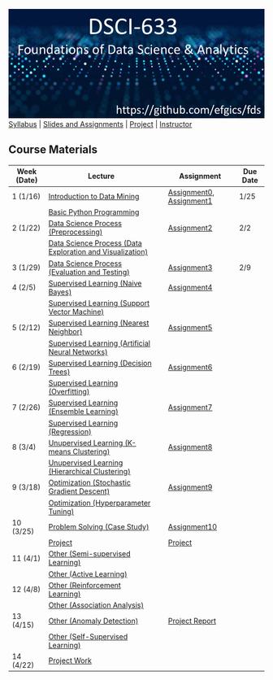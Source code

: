[<img width=900 src="../img/title.png?raw=yes">](../README.md)   
[Syllabus](../README.md) |
[Slides and Assignments](README.md) |
[Project](project.md) |
[Instructor](https://www.rit.edu/directory/efgics-erik-golen) 

## Course Materials

| Week (Date)  | Lecture                                                                                                                                                               || Assignment                                                                                                                                                               | Due Date |
|-------|-----------------------------------------------------------------------------------------------------------------------------------------------------------------------|-----------|--------------------------------------------------------------------------------------------------------------------------------------------------------------------------|----------|
| 1 (1/16) | [Introduction to Data Mining](https://docs.google.com/presentation/d/1yzv_qiIDe993ohLCqh-xQA3FJjlerdqm/edit?usp=drive_link&ouid=114469780150035742822&rtpof=true&sd=true)                                   |           | [Assignment0](assignment0.md), [Assignment1](assignment1.md) | 1/25    |
|  | [Basic Python Programming](https://docs.google.com/presentation/d/1RQ0SybKmNK47UkK2enQ_OpIWSn8IKKz_/edit?usp=drive_link&ouid=114469780150035742822&rtpof=true&sd=true)                                      |           |                                                                                                                                                                          |          |
| 2 (1/22) | [Data Science Process (Preprocessing)](https://docs.google.com/presentation/d/1ORnlrADoiCs6WltlsIsPBYZ3xCFoXm89/edit?usp=sharing&ouid=114469780150035742822&rtpof=true&sd=true)                          |           | [Assignment2](assignment2.md)                                                                                      | 2/2    |
|  | [Data Science Process (Data Exploration and Visualization)](https://docs.google.com/presentation/d/12W7ofjtMrrtlsbnqj0l-5FvXEEGIdPU_/edit?usp=sharing&ouid=114469780150035742822&rtpof=true&sd=true) |          |                                                                                                                                                                          |         |
| 3 (1/29) | [Data Science Process (Evaluation and Testing)](https://docs.google.com/presentation/d/1g3LqLAIx9jxI9mu7M1qX4RQOjgQ-TjHJ/edit?usp=sharing&ouid=114469780150035742822&rtpof=true&sd=true)                             |           | [Assignment3](assignment3.md)                                                                                      |2/9     |
| 4 (2/5) | [Supervised Learning (Naive Bayes)]()                             |           | [Assignment4]()                                                                                      |     |
|  | [Supervised Learning (Support Vector Machine)]()                  |           |                                                                                                                                                                          |          |
| 5 (2/12) | [Supervised Learning (Nearest Neighbor)]()                        |           | [Assignment5]()                                                                                      |     |
| | [Supervised Learning (Artificial Neural Networks)]()              |           |                                                                                                                                                                          |          |
| 6 (2/19) | [Supervised Learning (Decision Trees)]()                          |           | [Assignment6]()                                                                                      |     |
|  | [Supervised Learning (Overfitting)]()                             |           |                                                                                                                                                                          |          |
| 7 (2/26) | [Supervised Learning (Ensemble Learning)]()                       |           | [Assignment7]()                                                                                      |     |
| | [Supervised Learning (Regression)]()                              |           |                                                                                                                                                                          |          |
| 8 (3/4) | [Unupervised Learning (K-means Clustering)]()                     |           | [Assignment8]()                                                                                      |     |
| | [Unupervised Learning (Hierarchical Clustering)]()                |           |                                                                                                                                                                          |          |
| 9 (3/18) | [Optimization (Stochastic Gradient Descent)]()                    |           | [Assignment9]()                                                                                      |     |
|  | [Optimization (Hyperparameter Tuning)]()                          |           |                                                                                                                                                                          |          |
| 10 (3/25) | [Problem Solving (Case Study)]()                                  |           | [Assignment10]()                                                                                    |     |
| | [Project]()                                                       |           | [Project](https://github.com/hil-se/fds/blob/master/assignments/project.md)                                                                                              |          |
| 11 (4/1) | [Other (Semi-supervised Learning)]()                              |           |                                                                                                                                                                          |          |
|  | [Other (Active Learning)]()                                       |           |                                                                                                                                                                          |          |
| 12 (4/8) | [Other (Reinforcement Learning)]()                                |           |                                                                                                                                                                          |          |
| | [Other (Association Analysis)]()                                  |           |                                                                                                                                                                          |          |
| 13 (4/15) | [Other (Anomaly Detection)]()                                     |           | [Project Report]()                                                   |   |
|  | [Other (Self-Supervised Learning)]()                              |           |                                                                                                                                                                          |          |
| 14 (4/22) | [Project Work]()                                               |           |                                                                                                                                                             |          |
